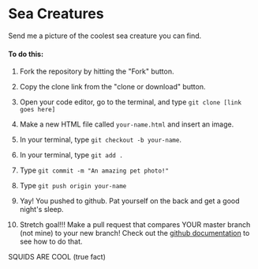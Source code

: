 # Sea Creatures

Send me a picture of the coolest sea creature you can find.

#### To do this:

1. Fork the repository by hitting the "Fork" button.
2. Copy the clone link from the "clone or download" button.
3. Open your code editor, go to the terminal, and type `git clone [link goes here]`
4. Make a new HTML file called `your-name.html` and insert an image.
5. In your terminal, type `git checkout -b your-name`.
6. In your terminal, type `git add .`
7. Type `git commit -m "An amazing pet photo!"`
8. Type `git push origin your-name`
9. Yay! You pushed to github. Pat yourself on the back and get a good night's sleep.

10. Stretch goal!!! Make a pull request that compares YOUR master branch (not mine) to your new branch! Check out the [github documentation](https://help.github.com/en/articles/creating-a-pull-request) to see how to do that.


SQUIDS ARE COOL (true fact)
